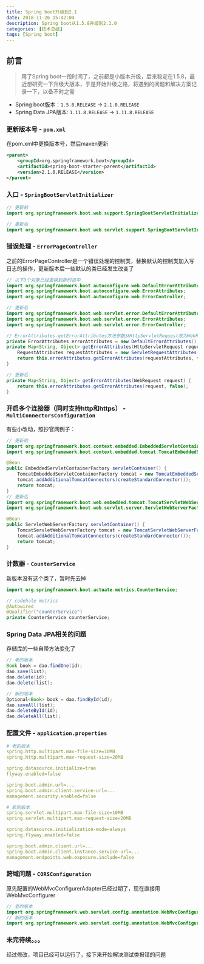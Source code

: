 ```yaml
---
title: Spring boot升级到2.1
date: 2018-11-26 15:42:04
description: Spring boot从1.5.8升级到2.1.0
categories: [技术总结]
tags: [Spring boot]
---
```


## 前言
> 用了Spring boot一段时间了，之前都是小版本升级，后来稳定在1.5.8，最近想研究一下升级大版本，于是开始升级之路，将遇到的问题和解决方案记录一下，以备不时之需

- Spring boot版本：`1.5.8.RELEASE` -> `2.1.0.RELEASE`
- Spring Data JPA版本: `1.11.8.RELEASE` -> `1.11.8.RELEASE`

### 更新版本号 - `pom.xml`
在pom.xml中更换版本号，然后maven更新
```xml
<parent>
    <groupId>org.springframework.boot</groupId>
    <artifactId>spring-boot-starter-parent</artifactId>
    <version>2.1.0.RELEASE</version>
</parent>
```

### 入口 - `SpringBootServletInitializer`
```java
// 更新前
import org.springframework.boot.web.support.SpringBootServletInitializer;

// 更新后
import org.springframework.boot.web.servlet.support.SpringBootServletInitializer;
```

### 错误处理 - `ErrorPageController`
之前的ErrorPageController是一个错误处理的控制类，替换默认的控制类加入写日志的操作，更新版本后一些默认的类已经发生改变了
```java
// 以下3个对象已经更换到新的包中
import org.springframework.boot.autoconfigure.web.DefaultErrorAttributes;
import org.springframework.boot.autoconfigure.web.ErrorAttributes;
import org.springframework.boot.autoconfigure.web.ErrorController;

// 更新后
import org.springframework.boot.web.servlet.error.DefaultErrorAttributes;
import org.springframework.boot.web.servlet.error.ErrorAttributes;
import org.springframework.boot.web.servlet.error.ErrorController;

// ErrorAttributes.getErrorAttributes方法参数从HttpServletRequest改为WebRequest
private ErrorAttributes errorAttributes = new DefaultErrorAttributes();
private Map<String, Object> getErrorAttributes(HttpServletRequest request) {
    RequestAttributes requestAttributes = new ServletRequestAttributes(request);
    return this.errorAttributes.getErrorAttributes(requestAttributes, false);
}

// 更新后
private Map<String, Object> getErrorAttributes(WebRequest request) {
    return this.errorAttributes.getErrorAttributes(request, false);
}
```

### 开启多个连接器（同时支持http和https） - `MultiConnectorsConfiguration`
有些小改动，照抄官网例子：
```java
// 更新前
import org.springframework.boot.context.embedded.EmbeddedServletContainerFactory;
import org.springframework.boot.context.embedded.tomcat.TomcatEmbeddedServletContainerFactory;

@Bean
public EmbeddedServletContainerFactory servletContainer() {
    TomcatEmbeddedServletContainerFactory tomcat = new TomcatEmbeddedServletContainerFactory();
    tomcat.addAdditionalTomcatConnectors(createStandardConnector());
    return tomcat;
}
// 更新后
import org.springframework.boot.web.embedded.tomcat.TomcatServletWebServerFactory;
import org.springframework.boot.web.servlet.server.ServletWebServerFactory;

@Bean
public ServletWebServerFactory servletContainer() {
    TomcatServletWebServerFactory tomcat = new TomcatServletWebServerFactory();
    tomcat.addAdditionalTomcatConnectors(createStandardConnector());
    return tomcat;
}
```

### 计数器 - `CounterService`
新版本没有这个类了，暂时先去掉
```java
import org.springframework.boot.actuate.metrics.CounterService;

// codehale metrics
@Autowired
@Qualifier("counterService")
private CounterService counterService;
```

### Spring Data JPA相关的问题
存储库的一些自带方法变化了
```java
// 老的版本
Book book = dao.findOne(id);
dao.save(list);
dao.delete(id);
dao.delete(list);

// 新的版本
Optional<Book> book = dao.findById(id);
dao.saveAll(list);
dao.deleteById(id);
dao.deleteAll(list);
```

### 配置文件 - `application.properties`
```yaml
# 老的版本
spring.http.multipart.max-file-size=10MB
spring.http.multipart.max-request-size=20MB

spring.datasource.initialize=true
flyway.enabled=false

spring.boot.admin.url=...
spring.boot.admin.client.service-url=...
management.security.enabled=false

# 新的版本
spring.servlet.multipart.max-file-size=10MB
spring.servlet.multipart.max-request-size=20MB

spring.datasource.initialization-mode=always
spring.flyway.enabled=false

spring.boot.admin.client.url=...
spring.boot.admin.client.instance.service-url=...
management.endpoints.web.exposure.include=false
```

### 跨域问题 - `CORSConfiguration`
原先配置的WebMvcConfigurerAdapter已经过期了，现在直接用WebMvcConfigurer
```java
// 老的版本
import org.springframework.web.servlet.config.annotation.WebMvcConfigurerAdapter;
// 新的版本
import org.springframework.web.servlet.config.annotation.WebMvcConfigurer;
```

### 未完待续。。。
经过修改，项目已经可以运行了，接下来开始解决测试类报错的问题